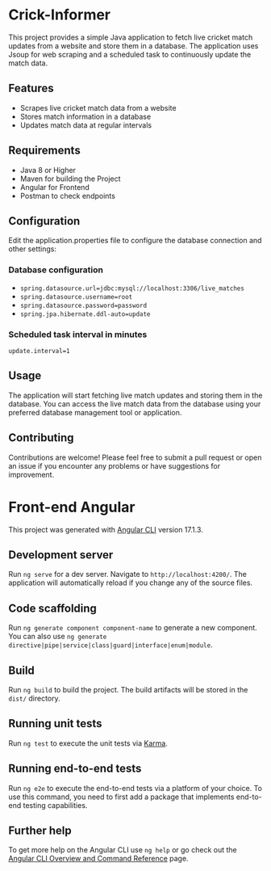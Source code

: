 # Crick-Informer 
This project provides a simple Java application to fetch live cricket match updates from a website and store them in a database. The application uses Jsoup for web scraping and a scheduled task to continuously update the match data.

## Features
- Scrapes live cricket match data from a website
- Stores match information in a database
- Updates match data at regular intervals

## Requirements 
- Java 8 or Higher
- Maven for building the Project
- Angular for Frontend
- Postman to check endpoints
## Configuration
Edit the application.properties file to configure the database connection and other settings:
### Database configuration
- `spring.datasource.url=jdbc:mysql://localhost:3306/live_matches`
- `spring.datasource.username=root`
- `spring.datasource.password=password`
- `spring.jpa.hibernate.ddl-auto=update`

### Scheduled task interval in minutes
`update.interval=1`


## Usage
The application will start fetching live match updates and storing them in the database. You can access the live match data from the database using your preferred database management tool or application.

## Contributing
Contributions are welcome! Please feel free to submit a pull request or open an issue if you encounter any problems or have suggestions for improvement.










# Front-end Angular

This project was generated with [Angular CLI](https://github.com/angular/angular-cli) version 17.1.3.

## Development server

Run `ng serve` for a dev server. Navigate to `http://localhost:4200/`. The application will automatically reload if you change any of the source files.

## Code scaffolding

Run `ng generate component component-name` to generate a new component. You can also use `ng generate directive|pipe|service|class|guard|interface|enum|module`.

## Build

Run `ng build` to build the project. The build artifacts will be stored in the `dist/` directory.

## Running unit tests

Run `ng test` to execute the unit tests via [Karma](https://karma-runner.github.io).

## Running end-to-end tests

Run `ng e2e` to execute the end-to-end tests via a platform of your choice. To use this command, you need to first add a package that implements end-to-end testing capabilities.

## Further help

To get more help on the Angular CLI use `ng help` or go check out the [Angular CLI Overview and Command Reference](https://angular.io/cli) page.

